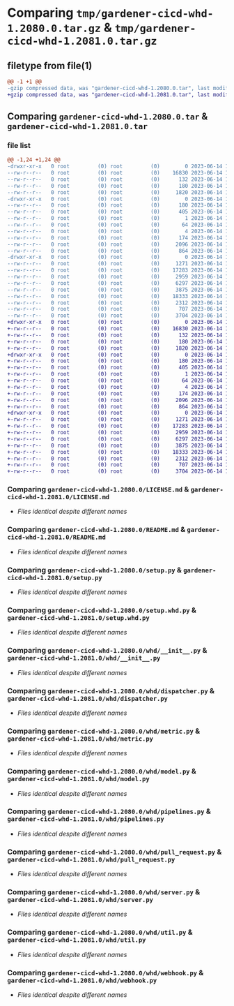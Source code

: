 # Comparing `tmp/gardener-cicd-whd-1.2080.0.tar.gz` & `tmp/gardener-cicd-whd-1.2081.0.tar.gz`

## filetype from file(1)

```diff
@@ -1 +1 @@
-gzip compressed data, was "gardener-cicd-whd-1.2080.0.tar", last modified: Wed Jun 14 11:25:05 2023, max compression
+gzip compressed data, was "gardener-cicd-whd-1.2081.0.tar", last modified: Wed Jun 14 12:37:11 2023, max compression
```

## Comparing `gardener-cicd-whd-1.2080.0.tar` & `gardener-cicd-whd-1.2081.0.tar`

### file list

```diff
@@ -1,24 +1,24 @@
-drwxr-xr-x   0 root         (0) root         (0)        0 2023-06-14 11:25:05.606667 gardener-cicd-whd-1.2080.0/
--rw-r--r--   0 root         (0) root         (0)    16830 2023-06-14 11:24:17.000000 gardener-cicd-whd-1.2080.0/LICENSE.md
--rw-r--r--   0 root         (0) root         (0)      132 2023-06-14 11:24:17.000000 gardener-cicd-whd-1.2080.0/NOTICE.md
--rw-r--r--   0 root         (0) root         (0)      180 2023-06-14 11:25:05.606667 gardener-cicd-whd-1.2080.0/PKG-INFO
--rw-r--r--   0 root         (0) root         (0)     1820 2023-06-14 11:24:17.000000 gardener-cicd-whd-1.2080.0/README.md
-drwxr-xr-x   0 root         (0) root         (0)        0 2023-06-14 11:25:05.606667 gardener-cicd-whd-1.2080.0/gardener_cicd_whd.egg-info/
--rw-r--r--   0 root         (0) root         (0)      180 2023-06-14 11:25:05.000000 gardener-cicd-whd-1.2080.0/gardener_cicd_whd.egg-info/PKG-INFO
--rw-r--r--   0 root         (0) root         (0)      405 2023-06-14 11:25:05.000000 gardener-cicd-whd-1.2080.0/gardener_cicd_whd.egg-info/SOURCES.txt
--rw-r--r--   0 root         (0) root         (0)        1 2023-06-14 11:25:05.000000 gardener-cicd-whd-1.2080.0/gardener_cicd_whd.egg-info/dependency_links.txt
--rw-r--r--   0 root         (0) root         (0)       64 2023-06-14 11:25:05.000000 gardener-cicd-whd-1.2080.0/gardener_cicd_whd.egg-info/requires.txt
--rw-r--r--   0 root         (0) root         (0)        4 2023-06-14 11:25:05.000000 gardener-cicd-whd-1.2080.0/gardener_cicd_whd.egg-info/top_level.txt
--rw-r--r--   0 root         (0) root         (0)      174 2023-06-14 11:25:05.606667 gardener-cicd-whd-1.2080.0/setup.cfg
--rw-r--r--   0 root         (0) root         (0)     2096 2023-06-14 11:24:17.000000 gardener-cicd-whd-1.2080.0/setup.py
--rw-r--r--   0 root         (0) root         (0)      864 2023-06-14 11:24:17.000000 gardener-cicd-whd-1.2080.0/setup.whd.py
-drwxr-xr-x   0 root         (0) root         (0)        0 2023-06-14 11:25:05.606667 gardener-cicd-whd-1.2080.0/whd/
--rw-r--r--   0 root         (0) root         (0)     1271 2023-06-14 11:24:17.000000 gardener-cicd-whd-1.2080.0/whd/__init__.py
--rw-r--r--   0 root         (0) root         (0)    17283 2023-06-14 11:24:17.000000 gardener-cicd-whd-1.2080.0/whd/dispatcher.py
--rw-r--r--   0 root         (0) root         (0)     2959 2023-06-14 11:24:17.000000 gardener-cicd-whd-1.2080.0/whd/metric.py
--rw-r--r--   0 root         (0) root         (0)     6297 2023-06-14 11:24:17.000000 gardener-cicd-whd-1.2080.0/whd/model.py
--rw-r--r--   0 root         (0) root         (0)     3875 2023-06-14 11:24:17.000000 gardener-cicd-whd-1.2080.0/whd/pipelines.py
--rw-r--r--   0 root         (0) root         (0)    18333 2023-06-14 11:24:17.000000 gardener-cicd-whd-1.2080.0/whd/pull_request.py
--rw-r--r--   0 root         (0) root         (0)     2312 2023-06-14 11:24:17.000000 gardener-cicd-whd-1.2080.0/whd/server.py
--rw-r--r--   0 root         (0) root         (0)      707 2023-06-14 11:24:17.000000 gardener-cicd-whd-1.2080.0/whd/util.py
--rw-r--r--   0 root         (0) root         (0)     3704 2023-06-14 11:24:17.000000 gardener-cicd-whd-1.2080.0/whd/webhook.py
+drwxr-xr-x   0 root         (0) root         (0)        0 2023-06-14 12:37:11.023863 gardener-cicd-whd-1.2081.0/
+-rw-r--r--   0 root         (0) root         (0)    16830 2023-06-14 12:36:20.000000 gardener-cicd-whd-1.2081.0/LICENSE.md
+-rw-r--r--   0 root         (0) root         (0)      132 2023-06-14 12:36:20.000000 gardener-cicd-whd-1.2081.0/NOTICE.md
+-rw-r--r--   0 root         (0) root         (0)      180 2023-06-14 12:37:11.023863 gardener-cicd-whd-1.2081.0/PKG-INFO
+-rw-r--r--   0 root         (0) root         (0)     1820 2023-06-14 12:36:20.000000 gardener-cicd-whd-1.2081.0/README.md
+drwxr-xr-x   0 root         (0) root         (0)        0 2023-06-14 12:37:11.023863 gardener-cicd-whd-1.2081.0/gardener_cicd_whd.egg-info/
+-rw-r--r--   0 root         (0) root         (0)      180 2023-06-14 12:37:10.000000 gardener-cicd-whd-1.2081.0/gardener_cicd_whd.egg-info/PKG-INFO
+-rw-r--r--   0 root         (0) root         (0)      405 2023-06-14 12:37:10.000000 gardener-cicd-whd-1.2081.0/gardener_cicd_whd.egg-info/SOURCES.txt
+-rw-r--r--   0 root         (0) root         (0)        1 2023-06-14 12:37:10.000000 gardener-cicd-whd-1.2081.0/gardener_cicd_whd.egg-info/dependency_links.txt
+-rw-r--r--   0 root         (0) root         (0)       64 2023-06-14 12:37:10.000000 gardener-cicd-whd-1.2081.0/gardener_cicd_whd.egg-info/requires.txt
+-rw-r--r--   0 root         (0) root         (0)        4 2023-06-14 12:37:10.000000 gardener-cicd-whd-1.2081.0/gardener_cicd_whd.egg-info/top_level.txt
+-rw-r--r--   0 root         (0) root         (0)      174 2023-06-14 12:37:11.023863 gardener-cicd-whd-1.2081.0/setup.cfg
+-rw-r--r--   0 root         (0) root         (0)     2096 2023-06-14 12:36:20.000000 gardener-cicd-whd-1.2081.0/setup.py
+-rw-r--r--   0 root         (0) root         (0)      864 2023-06-14 12:36:20.000000 gardener-cicd-whd-1.2081.0/setup.whd.py
+drwxr-xr-x   0 root         (0) root         (0)        0 2023-06-14 12:37:11.023863 gardener-cicd-whd-1.2081.0/whd/
+-rw-r--r--   0 root         (0) root         (0)     1271 2023-06-14 12:36:20.000000 gardener-cicd-whd-1.2081.0/whd/__init__.py
+-rw-r--r--   0 root         (0) root         (0)    17283 2023-06-14 12:36:20.000000 gardener-cicd-whd-1.2081.0/whd/dispatcher.py
+-rw-r--r--   0 root         (0) root         (0)     2959 2023-06-14 12:36:20.000000 gardener-cicd-whd-1.2081.0/whd/metric.py
+-rw-r--r--   0 root         (0) root         (0)     6297 2023-06-14 12:36:20.000000 gardener-cicd-whd-1.2081.0/whd/model.py
+-rw-r--r--   0 root         (0) root         (0)     3875 2023-06-14 12:36:20.000000 gardener-cicd-whd-1.2081.0/whd/pipelines.py
+-rw-r--r--   0 root         (0) root         (0)    18333 2023-06-14 12:36:20.000000 gardener-cicd-whd-1.2081.0/whd/pull_request.py
+-rw-r--r--   0 root         (0) root         (0)     2312 2023-06-14 12:36:20.000000 gardener-cicd-whd-1.2081.0/whd/server.py
+-rw-r--r--   0 root         (0) root         (0)      707 2023-06-14 12:36:20.000000 gardener-cicd-whd-1.2081.0/whd/util.py
+-rw-r--r--   0 root         (0) root         (0)     3704 2023-06-14 12:36:20.000000 gardener-cicd-whd-1.2081.0/whd/webhook.py
```

### Comparing `gardener-cicd-whd-1.2080.0/LICENSE.md` & `gardener-cicd-whd-1.2081.0/LICENSE.md`

 * *Files identical despite different names*

### Comparing `gardener-cicd-whd-1.2080.0/README.md` & `gardener-cicd-whd-1.2081.0/README.md`

 * *Files identical despite different names*

### Comparing `gardener-cicd-whd-1.2080.0/setup.py` & `gardener-cicd-whd-1.2081.0/setup.py`

 * *Files identical despite different names*

### Comparing `gardener-cicd-whd-1.2080.0/setup.whd.py` & `gardener-cicd-whd-1.2081.0/setup.whd.py`

 * *Files identical despite different names*

### Comparing `gardener-cicd-whd-1.2080.0/whd/__init__.py` & `gardener-cicd-whd-1.2081.0/whd/__init__.py`

 * *Files identical despite different names*

### Comparing `gardener-cicd-whd-1.2080.0/whd/dispatcher.py` & `gardener-cicd-whd-1.2081.0/whd/dispatcher.py`

 * *Files identical despite different names*

### Comparing `gardener-cicd-whd-1.2080.0/whd/metric.py` & `gardener-cicd-whd-1.2081.0/whd/metric.py`

 * *Files identical despite different names*

### Comparing `gardener-cicd-whd-1.2080.0/whd/model.py` & `gardener-cicd-whd-1.2081.0/whd/model.py`

 * *Files identical despite different names*

### Comparing `gardener-cicd-whd-1.2080.0/whd/pipelines.py` & `gardener-cicd-whd-1.2081.0/whd/pipelines.py`

 * *Files identical despite different names*

### Comparing `gardener-cicd-whd-1.2080.0/whd/pull_request.py` & `gardener-cicd-whd-1.2081.0/whd/pull_request.py`

 * *Files identical despite different names*

### Comparing `gardener-cicd-whd-1.2080.0/whd/server.py` & `gardener-cicd-whd-1.2081.0/whd/server.py`

 * *Files identical despite different names*

### Comparing `gardener-cicd-whd-1.2080.0/whd/util.py` & `gardener-cicd-whd-1.2081.0/whd/util.py`

 * *Files identical despite different names*

### Comparing `gardener-cicd-whd-1.2080.0/whd/webhook.py` & `gardener-cicd-whd-1.2081.0/whd/webhook.py`

 * *Files identical despite different names*

